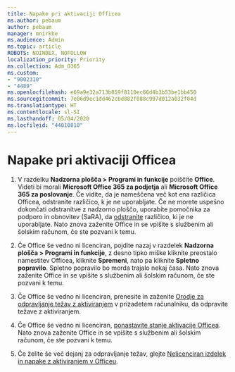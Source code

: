 ```yaml
---
title: Napake pri aktivaciji Officea
ms.author: pebaum
author: pebaum
manager: mnirkhe
ms.audience: Admin
ms.topic: article
ROBOTS: NOINDEX, NOFOLLOW
localization_priority: Priority
ms.collection: Adm_O365
ms.custom:
- "9002310"
- "4489"
ms.openlocfilehash: e69a9e32a713b859f8110ec66d4b3b53be1bb450
ms.sourcegitcommit: 7e06d9ec1dd462cbd882f088c997d012a032f04d
ms.translationtype: HT
ms.contentlocale: sl-SI
ms.lasthandoff: 05/04/2020
ms.locfileid: "44010810"
---
```

# <a name="office-activation-errors"></a>Napake pri aktivaciji Officea

1. V razdelku **Nadzorna plošča > Programi in funkcije** poiščite **Office**. Videti bi morali **Microsoft Office 365 za podjetja** ali **Microsoft Office 365 za poslovanje**. Če vidite, da je nameščena več kot ena različica Officea, odstranite različico, k je ne uporabljate. Če ne morete uspešno dokončati odstranitve z nadzorno ploščo, uporabite pomočnika za podporo in obnovitev (SaRA), da [odstranite](https://aka.ms/SARA-OfficeUninstall-Alchemy) različico, ki je ne uporabljate. Nato znova zaženite Office in se vpišite s službenim ali šolskim računom, če ste pozvani k temu. 

2. Če Office še vedno ni licenciran, pojdite nazaj v razdelek **Nadzorna plošča > Programi in funkcije**, z desno tipko miške kliknite preostalo namestitev Officea, kliknite **Spremeni**, nato pa kliknite **Spletno popravilo**. Spletno popravilo bo morda trajalo nekaj časa. Nato znova zaženite Office in se vpišite s službenim ali šolskim računom, če ste pozvani k temu. 

3. Če Office še vedno ni licenciran, prenesite in zaženite [Orodje za odpravljanje težav z aktiviranjem](https://aka.ms/SARA-OfficeActivation-Alchemy) v prizadetem računalniku, da odpravite težave z aktiviranjem. 

4. Če Office še vedno ni licenciran, [ponastavite stanje aktivacije Officea](https://docs.microsoft.com/office365/troubleshoot/activation/reset-office-365-proplus-activation-state). Nato znova zaženite Office in se vpišite s službenim ali šolskim računom, če ste pozvani k temu.  

5. Če želite še več dejanj za odpravljanje težav, glejte [Nelicenciran izdelek in napake z aktiviranjem v Officeu](https://support.office.com/article/unlicensed-product-and-activation-errors-in-office-0d23d3c0-c19c-4b2f-9845-5344fedc4380).

